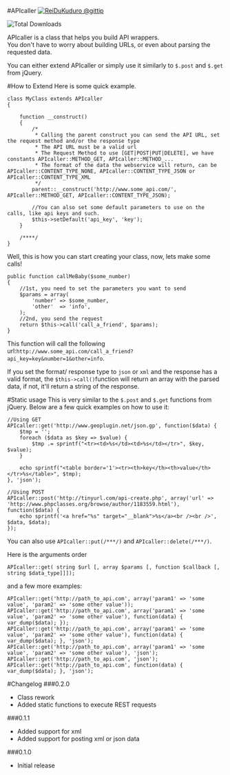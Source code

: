 #APIcaller <a href="https://www.gittip.com/ReiDuKuduro/" target="__blank" alt="ReiDuKuduro @gittip" ><img alt="ReiDuKuduro @gittip" src="http://bottlepy.org/docs/dev/_static/Gittip.png" /></a>

![Total Downloads](https://poser.pugx.org/masnathan/api-caller/downloads.png)

APIcaller is a class that helps you build API wrappers.  
You don't have to worry about building URLs, or even about parsing the requested data.

You can either extend APIcaller or simply use it similarly to ```$.post``` and ```$.get``` from jQuery.

#How to Extend
Here is some quick example.

    class MyClass extends APIcaller
	{

		function __construct()
		{
		    /*
		     * Calling the parent construct you can send the API URL, set the request method and/or the response type
		     * The API URL must be a valid url
        	 * The Request Method to use [GET|POST|PUT|DELETE], we have constants APIcaller::METHOD_GET, APIcaller::METHOD_...
        	 * The format of the data the webservice will return, can be APIcaller::CONTENT_TYPE_NONE, APIcaller::CONTENT_TYPE_JSON or APIcaller::CONTENT_TYPE_XML
		     */
			parent::__construct('http://www.some_api.com/', APIcaller::METHOD_GET, APIcaller::CONTENT_TYPE_JSON);
			
			//You can also set some default parameters to use on the calls, like api keys and such.
			$this->setDefault('api_key', 'key');
		}
		
		/****/
	}

Well, this is how you can start creating your class, now, lets make some calls!

    public function callMeBaby($some_number)
    {   
        //1st, you need to set the parameters you want to send
        $params = array(
            'number' => $some_number,
            'other'  => 'info',
        );
        //2nd, you send the request
        return $this->call('call_a_friend', $params);
    }

This function will call the following url:```http://www.some_api.com/call_a_friend?api_key=key&number=1&other=info```.

If you set the format/ response type to ```json``` or ```xml``` and the response has a valid format, the ```$this->call()```function will return an array with the parsed data, if not, it'll return a string of the response.

#Static usage
This is very similar to the ```$.post``` and ```$.get``` functions from jQuery. Below are a few quick examples on how to use it:
    
    //Using GET
    APIcaller::get('http://www.geoplugin.net/json.gp', function($data) {
	    $tmp = '';
    	foreach ($data as $key => $value) {
	    	$tmp .= sprintf("<tr><td>%s</td><td>%s</td></tr>", $key, $value);
    	}

	    echo sprintf("<table border='1'><tr><th>key</th><th>value</th></tr>%s</table>", $tmp);
    }, 'json');

    //Using POST
    APIcaller::post('http://tinyurl.com/api-create.php', array('url' => 'http://www.phpclasses.org/browse/author/1183559.html'), function($data) {
    	echo sprintf('<a href="%s" target="__blank">%s</a><br /><br />', $data, $data);
    });

You can also use ```APIcaller::put(/***/)``` and ```APIcaller::delete(/***/)```.

Here is the arguments order
    
    APIcaller::get( string $url [, array $params [, function $callback [, string $data_type]]]);
    
and a few more examples:

    APIcaller::get('http://path_to_api.com', array('param1' => 'some value', 'param2' => 'some other value'));
	APIcaller::get('http://path_to_api.com', array('param1' => 'some value', 'param2' => 'some other value'), function(data) { var_dump($data); });
	APIcaller::get('http://path_to_api.com', array('param1' => 'some value', 'param2' => 'some other value'), function(data) { var_dump($data); }, 'json');
	APIcaller::get('http://path_to_api.com', array('param1' => 'some value', 'param2' => 'some other value'), 'json');
	APIcaller::get('http://path_to_api.com', 'json');
    APIcaller::get('http://path_to_api.com', function(data) { var_dump($data); }, 'json');
    
#Changelog
###0.2.0
* Class rework
* Added static functions to execute REST requests

###0.1.1
* Added support for xml  
* Added support for posting xml or json data  

###0.1.0
* Initial release